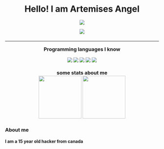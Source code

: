 <div align="center">
<h1>
Hello! I am Artemises Angel
</h1>
  
![](https://media.tenor.com/3bTxZ4HdrysAAAAC/pixels-neon.gif)
  
![](https://komarev.com/ghpvc/?username=ArtemisesAngel&style=flat-square&color=grey)
<h3>

---
  
Programming languages I know

<img src="https://img.shields.io/badge/Python-3776AB?style=for-the-badge&logo=python&logoColor=white">
<img src="https://img.shields.io/badge/C-3776AB?style=for-the-badge&logoColor=white">
<img src="https://img.shields.io/badge/C++-3776AB?style=for-the-badge&logo=cpp&logoColor=white">
<img src="https://img.shields.io/badge/NASM-3776AB?style=for-the-badge&logo=nasm&logoColor=white">
<img src="https://img.shields.io/badge/Bash-3776AB?style=for-the-badge&logo=bash&logoColor=white">
</br></br>
some stats about me
</br>
<img src="https://github-readme-stats.vercel.app/api/?username=ArtemisesAngel&theme=radical" height="140">
<img src="https://github-readme-stats.vercel.app/api/top-langs/?username=ArtemisesAngel&layout=compact&theme=radical" height="140">
</div>

<h3>
  About me
  <h4>
  I am a 15 year old hacker from canada
  </h4>
  </h3>
